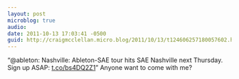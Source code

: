 ```yaml
---
layout: post
microblog: true
audio: 
date: 2011-10-13 17:03:41 -0500
guid: http://craigmcclellan.micro.blog/2011/10/13/t124606257180057602.html
---
```

“@ableton: Nashville: Ableton-SAE tour hits SAE Nashville next Thursday. Sign up ASAP: [t.co/bs4DQ2Z1](http://t.co/bs4DQ2Z1)” Anyone want to come with me?
